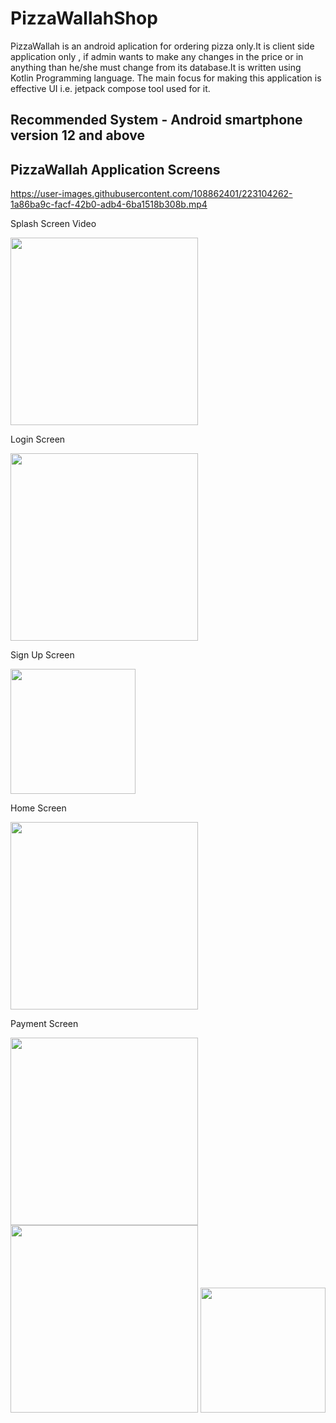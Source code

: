 # PizzaWallahShop
PizzaWallah is an android aplication for ordering pizza only.It is client side application only , if admin wants to make any changes in the price or in anything than he/she must change from its database.It is written using Kotlin Programming language. The main focus for making this application is effective UI i.e. jetpack compose tool used for it.

## Recommended System - Android smartphone version 12 and above

## PizzaWallah Application Screens
https://user-images.githubusercontent.com/108862401/223104262-1a86ba9c-facf-42b0-adb4-6ba1518b308b.mp4
<p>Splash Screen Video </p>
<section>
 <div>
    <img src="https://user-images.githubusercontent.com/108862401/223104147-8853d611-6852-4a8d-9af0-dd8bca47a1dc.jpg" width="300" height="auto"  padding="50">
  <p>Login Screen </p>
  <p>
   
   
   
   </p>
 </div>
 
 <div>
  <img src="https://user-images.githubusercontent.com/108862401/223104229-927b7cf0-d29b-4719-a89c-e2061f0366d9.jpg" width="300" height="auto"  padding="50">
  <p>Sign Up Screen </p>
  </div
 
 <div> 
<img src="https://user-images.githubusercontent.com/108862401/223102890-ae291608-bbfd-4298-9393-d7a4d87da3d4.jpg" width="200" height="auto" padding="50">
   <p>Home Screen</p>
  </div>
 
 <div>
<img src="https://user-images.githubusercontent.com/108862401/223104213-40fc1d60-19de-40c4-868a-41bb960a5764.jpg" width="300" height="auto"  padding="50">
  <p>Payment Screen </p>
 </div>
  </section>
  <section>
  
<img src="https://user-images.githubusercontent.com/108862401/223104229-927b7cf0-d29b-4719-a89c-e2061f0366d9.jpg" width="300" height="auto"  padding="50">
<img src="https://user-images.githubusercontent.com/108862401/223104459-9685daf3-f168-499f-b17b-30d41d7451c3.jpg" width="300" height="auto"  padding="50">
<img src="https://user-images.githubusercontent.com/108862401/223104187-3c1cc82d-8b31-48a3-bd0b-44446eb5a32e.jpg" width="200" height="auto"  padding="50">
</section>



